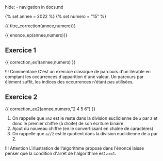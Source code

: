 hide: - navigation  in docs.md

{% set annee = 2022 %}
{% set numero = "15" %}


{{ titre_correction(annee,numero)}}

{{ enonce_ep(annee,numero)}}
 

## Exercice 1

{{ correction_ex1(annee,numero) }}

!!! Commentaire
    C'est un exercice classique de parcours d'un itérable en comptant les occurrences d'apparition d'une valeur. Un parcours par élément suffit, les indices des occurrences n'étant pas utilisées.


## Exercice 2 
{{ correction_ex2(annee,numero,"2 4 5 6") }}

1. On rappelle que `a%2` est le reste dans la division euclidienne de `a` par `2` et donc le premier chiffre (à droite) de son écriture binaire.
2. Ajout du nouveau chiffre (en le convertissant en chaîne de caractères)
3. On rappelle que `a//2` est le quotient dans la division euclidienne de a par 2.

!!! Attention
    L'illustration de l'algorithme proposé dans l'énoncé laisse penser que la condition d'arrêt de l'algorithme est `a==1`.